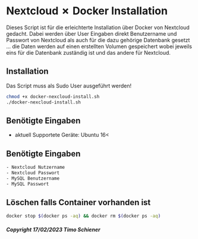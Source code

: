 # Nextcloud ✗ Docker Installation

Dieses Script ist für die erleichterte Installation über Docker von Nextcloud gedacht.
Dabei werden über User Eingaben direkt Benutzername und Passwort von Nextcloud als auch für die dazu gehörige Datenbank gesetzt ... die Daten werden auf einen erstellten Volumen gespeichert wobei jeweils eins für die Datenbank zuständig ist und das andere für Nextcloud.

## Installation

Das Script muss als Sudo User ausgeführt werden! 

```bash
chmod +x docker-nexcloud-install.sh
./docker-nexcloud-install.sh
```

## Benötigte Eingaben
- aktuell Supportete Geräte: Ubuntu 16<

## Benötigte Eingaben

```bash
- Nextcloud Nutzername
- Nextcloud Passwort
- MySQL Benutzername
- MySQL Passwort
```

## Löschen falls Container vorhanden ist

```bash
docker stop $(docker ps -aq) && docker rm $(docker ps -aq)
```
##### Copyright 17/02/2023 Timo Schiener
